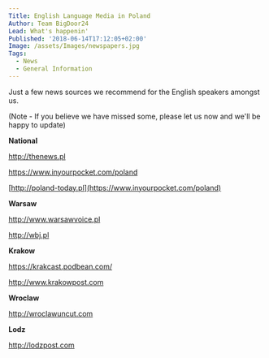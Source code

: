 ```yaml
---
Title: English Language Media in Poland
Author: Team BigDoor24
Lead: What's happenin'
Published: '2018-06-14T17:12:05+02:00'
Image: /assets/Images/newspapers.jpg
Tags:
  - News
  - General Information
---
```

Just a few news sources we recommend for the English speakers amongst us. 

(Note - If you believe we have missed some, please let us now and we'll be happy to update)

**National**

<http://thenews.pl>

<https://www.inyourpocket.com/poland>

[http://poland-today.pl](https://www.inyourpocket.com/poland)

**Warsaw**

<http://www.warsawvoice.pl>

<http://wbj.pl>

**Krakow**

<https://krakcast.podbean.com/>

<http://www.krakowpost.com>

**Wroclaw**

<http://wroclawuncut.com>

**Lodz**

<http://lodzpost.com>
